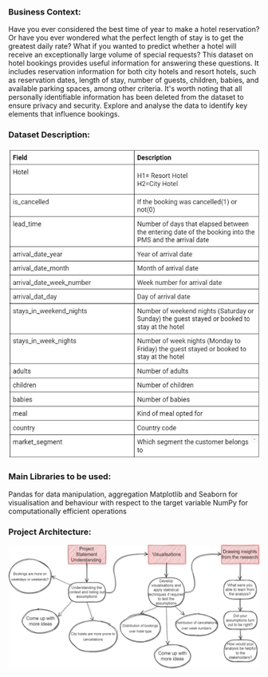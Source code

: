 ### **Business Context:**

Have you ever considered the best time of year to make a hotel reservation? Or have you ever wondered what the perfect length of stay is to get the greatest daily rate? What if you wanted to predict whether a hotel will receive an exceptionally large volume of special requests? This dataset on hotel bookings provides useful information for answering these questions. It includes reservation information for both city hotels and resort hotels, such as reservation dates, length of stay, number of guests, children, babies, and available parking spaces, among other criteria. It's worth noting that all personally identifiable information has been deleted from the dataset to ensure privacy and security.
Explore and analyse the data to identify key elements that influence bookings.

### **Dataset Description:**

![alt text](image.png)

### **Main Libraries to be used:**

Pandas for data manipulation, aggregation
Matplotlib and Seaborn for visualisation and behaviour with respect to the target variable
NumPy for computationally efficient operations

### **Project Architecture:**

![alt text](image-1.png)
